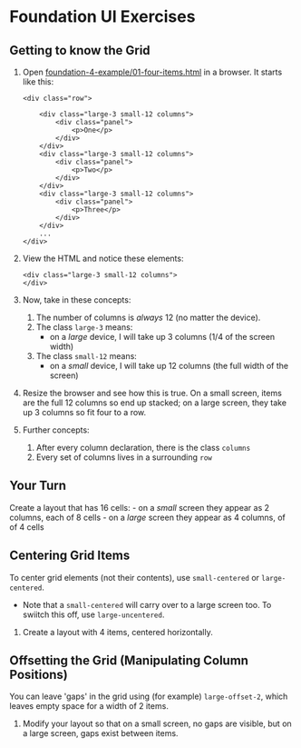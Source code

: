 # Foundation UI Exercises


## Getting to know the Grid

1. Open [foundation-4-example/01-four-items.html](foundation-4-example/01-four-items.html) in a browser.
   It starts like this:

    ```
    <div class="row">
    
        <div class="large-3 small-12 columns">
            <div class="panel">
                <p>One</p>
            </div>
        </div>
        <div class="large-3 small-12 columns">
            <div class="panel">
                <p>Two</p>
            </div>
        </div>
        <div class="large-3 small-12 columns">
            <div class="panel">
                <p>Three</p>
            </div>
        </div>
        ...
    </div>
    ```

1. View the HTML and notice these elements:

    ```
    <div class="large-3 small-12 columns">
    </div>
    ```

1. Now, take in these concepts:
    1. The number of columns is _always_ 12 (no matter the device).
    1. The class `large-3` means:
        - on a _large_ device, I will take up 3 columns (1/4 of the screen width)
    1. The class `small-12` means:
        - on a _small_ device, I will take up 12 columns (the full width of the screen)

1. Resize the browser and see how this is true.
   On a small screen, items are the full 12 columns so end up stacked;
   on a large screen, they take up 3 columns so fit four to a row.

1. Further concepts:
    1. After every column declaration, there is the class `columns`
    1. Every set of columns lives in a surrounding `row`

## Your Turn

Create a layout that has 16 cells:
    - on a _small_ screen they appear as 2 columns, each of 8 cells
    - on a _large_ screen they appear as 4 columns, of of 4 cells


## Centering Grid Items

To center grid elements (not their contents),
use `small-centered` or `large-centered`.

- Note that a `small-centered` will carry over to a large screen too.
To swiitch this off, use `large-uncentered`.

1. Create a layout with 4 items, centered horizontally.

## Offsetting the Grid (Manipulating Column Positions)

You can leave 'gaps' in the grid using (for example) `large-offset-2`,
which leaves empty space for a width of 2 items.

1. Modify your layout so that on a small screen,
   no gaps are visible, but on a large screen,
   gaps exist between items.



